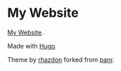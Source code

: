 # My Website

[My Website](https://mjah.xyz).

Made with [Hugo](https://gohugo.io/).

Theme by [rhazdon](https://github.com/rhazdon/hugo-theme-hello-friend-ng) forked from [panr](https://github.com/panr/hugo-theme-hello-friend).
